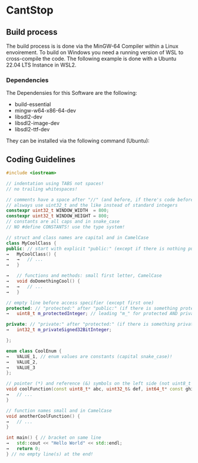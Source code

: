 # CantStop
## Build process
The build process is is done via the MinGW-64 Compiler within a Linux envoirement. To build on Windows you need a running version of WSL to cross-compile the code.
The following example is done with a Ubuntu 22.04 LTS Instance in WSL2.
### Dependencies
The Dependensies for this Software are the following:

- build-essential
- mingw-w64-x86-64-dev
- libsdl2-dev
- libsdl2-image-dev
- libsdl2-ttf-dev

They can be installed via the following command (Ubuntu):


## Coding Guidelines
```c++
#include <iostream>

// indentation using TABS not spaces!
// no trailing whitespaces!

// comments have a space after "//" (and before, if there's code before it)
// alsways use uint32_t and the like instead of standard integers
constexpr uint32_t WINDOW_WIDTH  = 800;
constexpr uint32_t WINDOW_HEIGHT = 800;
// constants are all caps and in snake_case
// NO #define CONSTANTS! use the type system!

// struct and class names are capital and in CamelCase
class MyCoolClass {
public: // start with explicit "public:" (except if there is nothing public), indentation like here
→   MyCoolClass() {
→   →   // ...
→   }

→   // functions and methods: small first letter, CamelCase
→   void doDomethingCool() {
→   →   // ...
→   }

// empty line before access specifier (except first one)
protected: // "protected:" after "public:" (if there is something protected)
→   uint8_t m_protectedInteger; // leading "m_" for protected AND private member variables

private: // "private:" after "protected:" (if there is something private)
→   int32_t m_privateSigned32BitInteger;

};

enum class CoolEnum {
→   VALUE_1, // enum values are constants (capital snake_case)!
→   VALUE_2,
→   VALUE_3
};

// pointer (*) and reference (&) symbols on the left side (not uint8_t *abc)
void coolFunction(const uint8_t* abc, uint32_t& def, int64_t* const ghi) {
→   // ...
}

// function names small and in CamelCase
void anotherCoolFunction() {
→   // ...
}

int main() { // bracket on same line
→   std::cout << "Hello World" << std::endl;
→   return 0;
} // no empty line(s) at the end!
```
